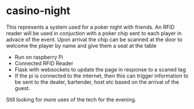 # casino-night

This represents a system used for a poker night with friends. An RFID reader will be used in conjuction with a poker chip sent to each player in advace of the event.
Upon arrival the chip can be scanned at the door to welcome the player by name and give them a seat at the table

- Run on raspberry Pi
- Connected RFID Reader
- Flask with websockets to update the page in response to a scaned tag
- If the pi is connected to the internet, then this can trigger information to be sent to the dealer, bartender, host etc based on the arrival of the guest.

Still looking for more uses of the tech for the evening.
